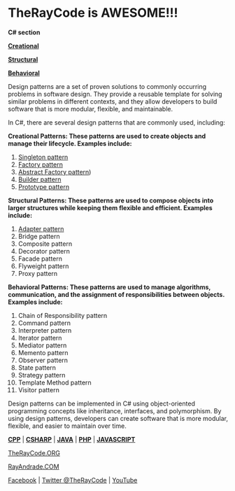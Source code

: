 # TheRayCode is AWESOME!!!
**C# section**

**[Creational](./Creational/README.md)**

**[Structural](./Structural/README.md)**

**[Behavioral](./Behavioral/README.md)**

Design patterns are a set of proven solutions to commonly occurring problems in software design. They provide a reusable template for solving similar problems in different contexts, and they allow developers to build software that is more modular, flexible, and maintainable.

In C#, there are several design patterns that are commonly used, including:

**Creational Patterns: These patterns are used to create objects and manage their lifecycle. Examples include:**
1. [Singleton pattern](./Creational/Singleton/README.md)
2. [Factory pattern](./Creational/Factory/README.md)
3. [Abstract Factory pattern](./Creational/AbstractFactory/README.md))
4. [Builder pattern](./Creational/Builder/README.md)
5. [Prototype pattern](./Creational/Prototype/README.md)

**Structural Patterns: These patterns are used to compose objects into larger structures while keeping them flexible and efficient. Examples include:**     
1. [Adapter pattern](./Csharp/Structural/Adapter/README.md)
2. Bridge pattern
3. Composite pattern
4. Decorator pattern
5. Facade pattern
6. Flyweight pattern
7. Proxy pattern

**Behavioral Patterns: These patterns are used to manage algorithms, communication, and the assignment of responsibilities between objects. Examples include:**

1. Chain of Responsibility pattern
2. Command pattern
3. Interpreter pattern
4. Iterator pattern
5. Mediator pattern
6. Memento pattern
7. Observer pattern
8. State pattern
9. Strategy pattern
10. Template Method pattern
11. Visitor pattern

Design patterns can be implemented in C# using object-oriented programming concepts like inheritance, interfaces, and polymorphism. By using design patterns, developers can create software that is more modular, flexible, and easier to maintain over time.

**[CPP](../CPP/README.md)** | **[CSHARP](../Csharp/README.md)** | **[JAVA](../Java/README.md)**  | **[PHP](../PHP/README.md)** | **[JAVASCRIPT](../JavaScript/README.md)** 

[TheRayCode.ORG](https://www.TheRayCode.ORG)

[RayAndrade.COM](https://www.RayAndrade.com)

[Facebook](https://www.facebook.com/TheRayCode/) | [Twitter @TheRayCode](https://www.twitter.com/TheRayCode/) | [YouTube](https://www.youtube.com/TheRayCode/)
